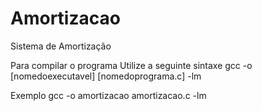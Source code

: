 # Amortizacao
Sistema de Amortização

Para compilar o programa Utilize a seguinte sintaxe
gcc -o [nomedoexecutavel] [nomedoprograma.c] -lm

Exemplo
gcc -o amortizacao amortizacao.c -lm
